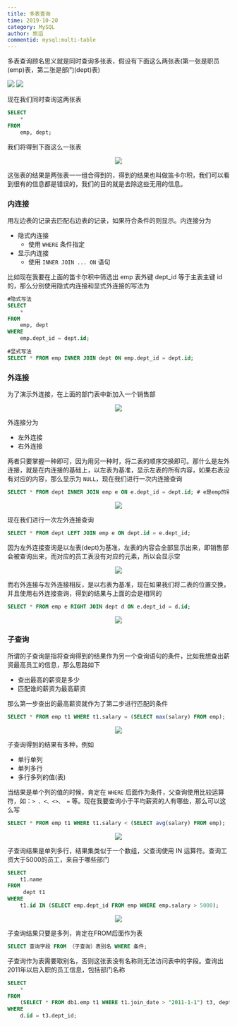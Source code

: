 ```yaml
---
title: 多表查询
time: 2019-10-20
category: MySQL
author: 熊滔
commentid: mysql:multi-table
---
```


多表查询顾名思义就是同时查询多张表，假设有下面这么两张表(第一张是职员(emp)表，第二张是部门(dept)表)

<img src="https://gitee.com/lastknightcoder/blogimage/raw/master/img/mysql35.png" />
<img src="https://gitee.com/lastknightcoder/blogimage/raw/master/img/mysql36.png" />

现在我们同时查询这两张表

```sql
SELECT
    *
FROM
    emp, dept;
```

我们将得到下面这么一张表

<center>
<img src="https://gitee.com/lastknightcoder/blogimage/raw/master/img/mysql37.png" />
</center>

这张表的结果是两张表一一组合得到的，得到的结果也叫做笛卡尔积，我们可以看到很有的信息都是错误的，我们的目的就是去除这些无用的信息。

### 内连接

用左边表的记录去匹配右边表的记录，如果符合条件的则显示。内连接分为

- 隐式内连接
  - 使用 `WHERE` 条件指定
- 显示内连接
  - 使用 `INNER JOIN ... ON` 语句

比如现在我要在上面的笛卡尔积中筛选出 emp 表外键 dept_id 等于主表主键 id 的，那么分别使用隐式内连接和显式外连接的写法为

```sql
#隐式写法
SELECT
    *
FROM
    emp, dept
WHERE
    emp.dept_id = dept.id;
    
#显式写法
SELECT * FROM emp INNER JOIN dept ON emp.dept_id = dept.id;
```

### 外连接

为了演示外连接，在上面的部门表中新加入一个销售部

<center>
<img src="https://gitee.com/lastknightcoder/blogimage/raw/master/img/mysql38.png" />
</center>

外连接分为

- 左外连接
- 右外连接

两者只要掌握一种即可，因为用另一种时，将二表的顺序交换即可。那什么是左外连接，就是在内连接的基础上，以左表为基准，显示左表的所有内容，如果右表没有对应的内容，那么显示为 `NULL`，现在我们进行一次内连接查询

```sql
SELECT * FROM dept INNER JOIN emp e ON e.dept_id = dept.id; # e是emp的别名
```

<center>
<img src="https://gitee.com/lastknightcoder/blogimage/raw/master/img/mysql39.png" />
</center>

现在我们进行一次左外连接查询

```sql
SELECT * FROM dept LEFT JOIN emp e ON dept.id = e.dept_id;
```

因为左外连接查询是以左表(dept)为基准，左表的内容会全部显示出来，即销售部会被查询出来，而对应的员工表没有对应的元素，所以会显示空

<center>
<img src="https://gitee.com/lastknightcoder/blogimage/raw/master/img/mysql40.png" />
</center>

而右外连接与左外连接相反，是以右表为基准，现在如果我们将二表的位置交换，并且使用右外连接查询，得到的结果与上面的会是相同的

```sql
SELECT * FROM emp e RIGHT JOIN dept d ON e.dept_id = d.id;
```

<center>
<img src="https://gitee.com/lastknightcoder/blogimage/raw/master/img/mysql41.png" />
</center>

### 子查询

所谓的子查询是指将查询得到的结果作为另一个查询语句的条件，比如我想查出薪资最高员工的信息，那么思路如下

- 查出最高的薪资是多少
- 匹配谁的薪资为最高薪资

那么第一步查出的最高薪资就作为了第二步进行匹配的条件

```sql
SELECT * FROM emp t1 WHERE t1.salary = (SELECT max(salary) FROM emp);
```

<center>
<img src="https://gitee.com/lastknightcoder/blogimage/raw/master/img/mysql42.png" />
</center>

子查询得到的结果有多种，例如

- 单行单列
- 单列多行
- 多行多列的值(表)

当结果是单个列的值的时候，肯定在 `WHERE` 后面作为条件，父查询使用比较运算符，如：`> 、<、<>、 =` 等。现在我要查询小于平均薪资的人有哪些，那么可以这么写

```sql
SELECT * FROM emp t1 WHERE t1.salary < (SELECT avg(salary) FROM emp);
```

<center>
<img src="https://gitee.com/lastknightcoder/blogimage/raw/master/img/mysql43.png" />
</center>

子查询结果是单列多行，结果集类似于一个数组，父查询使用 IN 运算符。查询工资大于5000的员工，来自于哪些部门

```sql
SELECT
    t1.name
FROM
     dept t1
WHERE
    t1.id IN (SELECT emp.dept_id FROM emp WHERE emp.salary > 5000);
```

<center>
<img src="https://gitee.com/lastknightcoder/blogimage/raw/master/img/mysql44.png" />
</center>

子查询结果只要是多列，肯定在FROM后面作为表

```sql
SELECT 查询字段 FROM （子查询）表别名 WHERE 条件;
```

子查询作为表需要取别名，否则这张表没有名称则无法访问表中的字段。查询出2011年以后入职的员工信息，包括部门名称 

```sql
SELECT
    *
FROM
    (SELECT * FROM db1.emp t1 WHERE t1.join_date > "2011-1-1") t3, dept d
WHERE
    d.id = t3.dept_id;
```